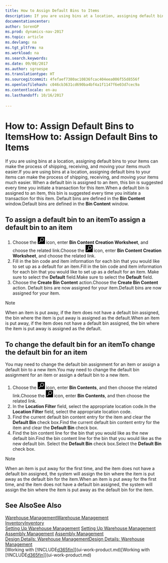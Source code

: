 ```yaml
---
title: How to Assign Default Bins to Items
description: If you are using bins at a location, assigning default bins to your items can make the process of shipping, receiving, and moving your items much easier. When a default bin is assigned to an item, this bin is suggested every time you initiate a transaction for this item.
documentationcenter: 
author: SorenGP
ms.prod: dynamics-nav-2017
ms.topic: article
ms.devlang: na
ms.tgt_pltfrm: na
ms.workload: na
ms.search.keywords: 
ms.date: 09/08/2017
ms.author: sgroespe
ms.translationtype: HT
ms.sourcegitcommit: 4fefaef7380ac10836fcac404eea006f55d8556f
ms.openlocfilehash: c046cb3631cd690ba4bf4a1f1147f6e03d7cec9a
ms.contentlocale: en-au
ms.lasthandoff: 10/16/2017

---
```

# <a name="how-to-assign-default-bins-to-items"></a><span data-ttu-id="b2f72-104">How to: Assign Default Bins to Items</span><span class="sxs-lookup"><span data-stu-id="b2f72-104">How to: Assign Default Bins to Items</span></span>
<span data-ttu-id="b2f72-105">If you are using bins at a location, assigning default bins to your items can make the process of shipping, receiving, and moving your items much easier.</span><span class="sxs-lookup"><span data-stu-id="b2f72-105">If you are using bins at a location, assigning default bins to your items can make the process of shipping, receiving, and moving your items much easier.</span></span> <span data-ttu-id="b2f72-106">When a default bin is assigned to an item, this bin is suggested every time you initiate a transaction for this item.</span><span class="sxs-lookup"><span data-stu-id="b2f72-106">When a default bin is assigned to an item, this bin is suggested every time you initiate a transaction for this item.</span></span> <span data-ttu-id="b2f72-107">Default bins are defined in the **Bin Content** window.</span><span class="sxs-lookup"><span data-stu-id="b2f72-107">Default bins are defined in the **Bin Content** window.</span></span>  

## <a name="to-assign-a-default-bin-to-an-item"></a><span data-ttu-id="b2f72-108">To assign a default bin to an item</span><span class="sxs-lookup"><span data-stu-id="b2f72-108">To assign a default bin to an item</span></span>
1.  <span data-ttu-id="b2f72-109">Choose the ![Search for Page or Report](media/ui-search/search_small.png "Search for Page or Report icon") icon, enter **Bin Content Creation Worksheet**, and choose the related link.</span><span class="sxs-lookup"><span data-stu-id="b2f72-109">Choose the ![Search for Page or Report](media/ui-search/search_small.png "Search for Page or Report icon") icon, enter **Bin Content Creation Worksheet**, and choose the related link.</span></span>  
2.  <span data-ttu-id="b2f72-110">Fill in the bin code and item information for each bin that you would like to set up as a default for an item.</span><span class="sxs-lookup"><span data-stu-id="b2f72-110">Fill in the bin code and item information for each bin that you would like to set up as a default for an item.</span></span> <span data-ttu-id="b2f72-111">Make sure to select the **Default** field.</span><span class="sxs-lookup"><span data-stu-id="b2f72-111">Make sure to select the **Default** field.</span></span>  
3.  <span data-ttu-id="b2f72-112">Choose the **Create Bin Content** action.</span><span class="sxs-lookup"><span data-stu-id="b2f72-112">Choose the **Create Bin Content** action.</span></span> <span data-ttu-id="b2f72-113">Default bins are now assigned for your item.</span><span class="sxs-lookup"><span data-stu-id="b2f72-113">Default bins are now assigned for your item.</span></span>  

> [!NOTE]  
>  <span data-ttu-id="b2f72-114">When an item is put away, if the item does not have a default bin assigned, the bin where the item is put away is assigned as the default.</span><span class="sxs-lookup"><span data-stu-id="b2f72-114">When an item is put away, if the item does not have a default bin assigned, the bin where the item is put away is assigned as the default.</span></span>  

## <a name="to-change-the-default-bin-for-an-item"></a><span data-ttu-id="b2f72-115">To change the default bin for an item</span><span class="sxs-lookup"><span data-stu-id="b2f72-115">To change the default bin for an item</span></span>  
<span data-ttu-id="b2f72-116">You may need to change the default bin assignment for an item or assign a default bin to a new item.</span><span class="sxs-lookup"><span data-stu-id="b2f72-116">You may need to change the default bin assignment for an item or assign a default bin to a new item.</span></span>    
1.  <span data-ttu-id="b2f72-117">Choose the ![Search for Page or Report](media/ui-search/search_small.png "Search for Page or Report icon") icon, enter **Bin Contents**, and then choose the related link.</span><span class="sxs-lookup"><span data-stu-id="b2f72-117">Choose the ![Search for Page or Report](media/ui-search/search_small.png "Search for Page or Report icon") icon, enter **Bin Contents**, and then choose the related link.</span></span>  
2.  <span data-ttu-id="b2f72-118">In the **Location Filter** field, select the appropriate location code.</span><span class="sxs-lookup"><span data-stu-id="b2f72-118">In the **Location Filter** field, select the appropriate location code.</span></span>  
3.  <span data-ttu-id="b2f72-119">Find the current default bin content entry for the item and clear the **Default Bin** check box.</span><span class="sxs-lookup"><span data-stu-id="b2f72-119">Find the current default bin content entry for the item and clear the **Default Bin** check box.</span></span>  
4.  <span data-ttu-id="b2f72-120">Find the bin content line for the bin that you would like as the new default bin.</span><span class="sxs-lookup"><span data-stu-id="b2f72-120">Find the bin content line for the bin that you would like as the new default bin.</span></span> <span data-ttu-id="b2f72-121">Select the **Default Bin** check box.</span><span class="sxs-lookup"><span data-stu-id="b2f72-121">Select the **Default Bin** check box.</span></span>  

> [!NOTE]  
>  <span data-ttu-id="b2f72-122">When an item is put away for the first time, and the item does not have a default bin assigned, the system will assign the bin where the item is put away as the default bin for the item.</span><span class="sxs-lookup"><span data-stu-id="b2f72-122">When an item is put away for the first time, and the item does not have a default bin assigned, the system will assign the bin where the item is put away as the default bin for the item.</span></span>  

## <a name="see-also"></a><span data-ttu-id="b2f72-123">See Also</span><span class="sxs-lookup"><span data-stu-id="b2f72-123">See Also</span></span>  
[<span data-ttu-id="b2f72-124">Warehouse Management</span><span class="sxs-lookup"><span data-stu-id="b2f72-124">Warehouse Management</span></span>](warehouse-manage-warehouse.md)  
[<span data-ttu-id="b2f72-125">Inventory</span><span class="sxs-lookup"><span data-stu-id="b2f72-125">Inventory</span></span>](inventory-manage-inventory.md)  
<span data-ttu-id="b2f72-126">[Setting Up Warehouse Management](warehouse-setup-warehouse.md)   </span><span class="sxs-lookup"><span data-stu-id="b2f72-126">[Setting Up Warehouse Management](warehouse-setup-warehouse.md)   </span></span>  
<span data-ttu-id="b2f72-127">[Assembly Management](assembly-assemble-items.md)  </span><span class="sxs-lookup"><span data-stu-id="b2f72-127">[Assembly Management](assembly-assemble-items.md)  </span></span>  
[<span data-ttu-id="b2f72-128">Design Details: Warehouse Management</span><span class="sxs-lookup"><span data-stu-id="b2f72-128">Design Details: Warehouse Management</span></span>](design-details-warehouse-management.md)  
<span data-ttu-id="b2f72-129">[Working with [!INCLUDE[d365fin](includes/d365fin_md.md)]](ui-work-product.md)</span><span class="sxs-lookup"><span data-stu-id="b2f72-129">[Working with [!INCLUDE[d365fin](includes/d365fin_md.md)]](ui-work-product.md)</span></span>

